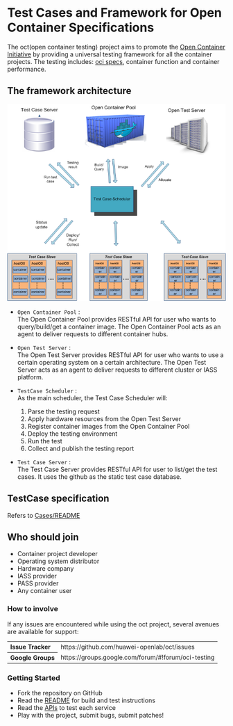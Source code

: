 # Test Cases and Framework for Open Container Specifications

The oct(open container testing) project aims to promote the [Open Container Initiative](http://www.opencontainers.org/) by providing a universal testing framework for all the container projects. The testing includes: [oci specs](https://github.com/opencontainers/specs), container function and container performance.

## The framework architecture
![Framework](docs/static_files/test_framework.png "Framework")
  * `Open Container Pool` :  
    The Open Container Pool provides RESTful API for user who wants to query/build/get a container image. 
    The Open Container Pool acts as an agent to deliver requests to different container hubs.
    
  * `Open Test Server` :  
    The Open Test Server provides RESTful API for user who wants to use a certain operating system on a certain architecture. 
    The Open Test Server acts as an agent to deliver requests to different cluster or IASS platform.
    
  * `TestCase Scheduler` :  
    As the main scheduler, the Test Case Scheduler will:
    1. Parse the testing request
    2. Apply hardware resources from the Open Test Server
    3. Register container images from the Open Container Pool
    4. Deploy the testing environment
    5. Run the test
    6. Collect and publish the testing report
   
  * `Test Case Server` :  
    The Test Case Server provides RESTful API for user to list/get the test cases.
    It uses the github as the static test case database.
    
## TestCase specification
Refers to [Cases/README](Cases/README.md) 

## Who should join
- Container project developer
- Operating system distributor
- Hardware company
- IASS provider
- PASS provider
- Any container user

### How to involve
If any issues are encountered while using the oct project, several avenues are available for support:
<table>
<tr>
	<th align="left">
	Issue Tracker
	</th>
	<td>
	https://github.com/huawei-openlab/oct/issues
	</td>
</tr>
<tr>
	<th align="left">
	Google Groups
	</th>
	<td>
	https://groups.google.com/forum/#!forum/oci-testing
	</td>
</tr>
</table>

### Getting Started

- Fork the repository on GitHub
- Read the [README](README.md) for build and test instructions
- Read the [APIs](engine/API.md) to test each service
- Play with the project, submit bugs, submit patches!
